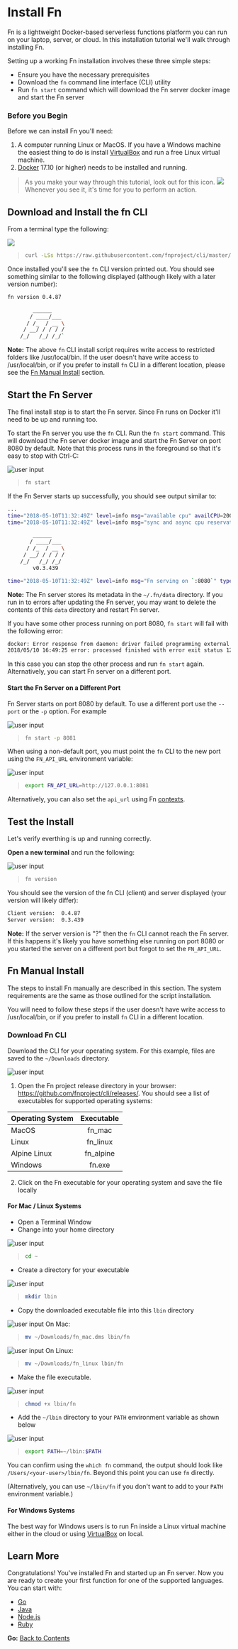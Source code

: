 # Install Fn

Fn is a lightweight Docker-based serverless functions platform you can
run on your laptop, server, or cloud.  In this installation tutorial
we'll walk through installing Fn.

Setting up a working Fn installation involves these three simple steps:
* Ensure you have the necessary prerequisites
* Download the `fn` command line interface (CLI) utility
* Run `fn start` command which will download the Fn server docker image and start the Fn server

### Before you Begin

Before we can install Fn you'll need:

1. A computer running Linux or MacOS.  If you have a Windows machine the
easiest thing to do is install [VirtualBox](https://www.virtualbox.org/)
and run a free Linux virtual machine.
2. [Docker](https://www.docker.com/) 17.10 (or higher) needs to be
installed and running.

> As you make your way through this tutorial, look out for this icon.
![](images/userinput.png) Whenever you see it, it's time for you to
perform an action.

## Download and Install the fn CLI

From a terminal type the following:

![](images/userinput.png)
>```sh
> curl -LSs https://raw.githubusercontent.com/fnproject/cli/master/install | sh
>```

Once installed you'll see the `fn` CLI version printed out.  You should see
something similar to the following displayed (although likely with a later
version number):

```sh
fn version 0.4.87

        ______
       / ____/___
      / /_  / __ \
     / __/ / / / /
    /_/   /_/ /_/`

```

**Note:** The above `fn` CLI install script requires write access to restricted folders like /usr/local/bin. If the user doesn't have write access to /usr/local/bin, or if you prefer to install `fn` CLI in a different location, please see the [Fn Manual Install](#fn-manual-install) section.

## Start the Fn Server

The final install step is to start the Fn server.  Since Fn runs on
Docker it'll need to be up and running too.

To start the Fn server you use the `fn` CLI. Run the `fn start` command. This will
download the Fn server docker image and start the Fn Server on port 8080 by default.
Note that this process runs in the foreground so that it's easy to stop with Ctrl-C:

![user input](images/userinput.png)
>```sh
> fn start
>```

If the Fn Server starts up successfully, you should see output similar to:

```sh
...
time="2018-05-10T11:32:49Z" level=info msg="available cpu" availCPU=2000 totalCPU=2000
time="2018-05-10T11:32:49Z" level=info msg="sync and async cpu reservations" cpuAsync=1600 cpuAsyncHWMark=1280 cpuSync=400

        ______
       / ____/___
      / /_  / __ \
     / __/ / / / /
    /_/   /_/ /_/
        v0.3.439

time="2018-05-10T11:32:49Z" level=info msg="Fn serving on `:8080`" type=full
```

**Note:** The Fn server stores its metadata in the `~/.fn/data` directory. If you run in to errors after updating the Fn server, you may want to delete the contents of this `data` directory and restart Fn server.

If you have some other process running on port 8080, `fn start` will
fail with the following error:

```sh
docker: Error response from daemon: driver failed programming external connectivity on endpoint fnserver (d9478f85df4ef97d23d618c2318c243f1e8b65d69ca2547d889d80b148c5be09): Error starting userland proxy: Bind for 0.0.0.0:8080 failed: port is already allocated.
2018/05/10 16:49:25 error: processed finished with error exit status 125
```

In this case you can stop the other process and run `fn start` again. Alternatively,
you can start Fn server on a different port.

#### Start the Fn Server on a Different Port
Fn Server starts on port 8080 by default. To use a different port use the `--port` or the `-p` option. For example

![user input](images/userinput.png)
>```sh
> fn start -p 8081
>```

When using a non-default port, you must point the `fn` CLI to the new port using
the `FN_API_URL` environment variable:

![user input](images/userinput.png)
>```sh
> export FN_API_URL=http://127.0.0.1:8081
>```

Alternatively, you can also set the `api_url` using Fn [contexts](https://github.com/fnproject/cli/blob/master/CONTEXT.md).

## Test the Install
Let's verify everthing is up and running correctly.

**Open a new terminal** and run the following:

![user input](images/userinput.png)
>```sh
> fn version
>```

You should see the version of the fn CLI (client) and server displayed (your
version will likely differ):

```sh
Client version:  0.4.87
Server version:  0.3.439
```

**Note:** If the server version is "?" then the `fn` CLI cannot reach the Fn server.  
If this happens it's likely you have something else running on port 8080 or you
started the server on a different port but forgot to set the `FN_API_URL`.


## Fn Manual Install
The steps to install Fn manually are described in this section. The system requirements are the same as those outlined for the script installation.

You will need to follow these steps if the user doesn't have write access to /usr/local/bin, or if you prefer to install `fn` CLI in a different location.

### Download Fn CLI
Download the CLI for your operating system. For this example, files are saved to the `~/Downloads` directory.

![user input](images/userinput.png)
1. Open the Fn project release directory in your browser: <https://github.com/fnproject/cli/releases/>. You should see a list of executables for supported operating systems:

| Operating System | Executable |
| ------------- |:-------------:|
| MacOS | fn_mac |
| Linux | fn_linux |
| Alpine Linux | fn_alpine |
| Windows | fn.exe |

2. Click on the Fn executable for your operating system and save the file locally

#### For Mac / Linux Systems
* Open a Terminal Window
* Change into your home directory

![user input](images/userinput.png)
>```sh
> cd ~
>```

* Create a directory for your executable

![user input](images/userinput.png)
>```sh
> mkdir lbin
>```

* Copy the downloaded executable file into this `lbin` directory

![user input](images/userinput.png) On Mac:
>```sh
> mv ~/Downloads/fn_mac.dms lbin/fn
>```

![user input](images/userinput.png) On Linux:
>```sh
> mv ~/Downloads/fn_linux lbin/fn
>```

* Make the file executable.

![user input](images/userinput.png)
>```sh
> chmod +x lbin/fn
>```

* Add the `~/lbin` directory to your `PATH` environment variable as shown below

![user input](images/userinput.png)
>```sh
> export PATH=~/lbin:$PATH
>```

You can confirm using the `which fn` command, the output should look like `/Users/<your-user>/lbin/fn`. Beyond this point you can use `fn` directly.

(Alternatively, you can use `~/lbin/fn` if you don't want to add to your `PATH` environment variable.)


#### For Windows Systems
The best way for Windows users is to run Fn inside a Linux virtual machine either in the cloud or using [VirtualBox](https://www.virtualbox.org/) on local.


## Learn More

Congratulations! You've installed Fn and started up an Fn server. Now you are
ready to create your first function for one of the supported languages. You can
start with:

* [Go](../Introduction/README.md)
* [Java](../JavaFDKIntroduction//README.md)
* [Node.js](../node/intro/README.md)
* [Ruby](../ruby/intro/README.md)

**Go:** [Back to Contents](../README.md)
